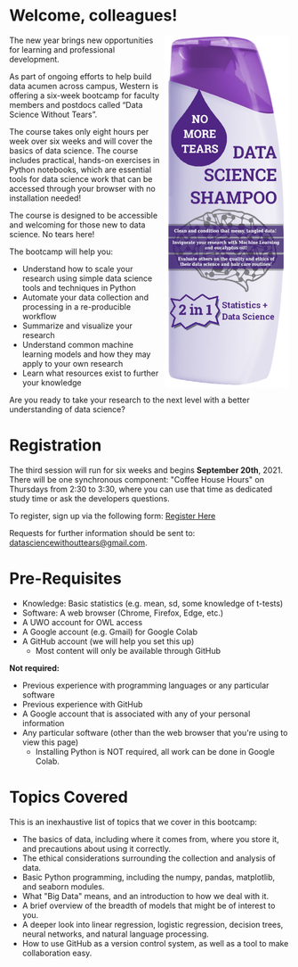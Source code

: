 # Welcome, colleagues!

<img align="right" src="shampoobottle.png" width=225px>

The new year brings new opportunities for learning and professional development.
 
As part of ongoing efforts to help build data acumen across campus, Western is offering a six-week bootcamp for faculty members and postdocs called “Data Science Without Tears”.
 
The course takes only eight hours per week over six weeks and will cover the basics of data science. The course includes practical, hands-on exercises in Python notebooks, which are essential tools for data science work that can be accessed through your browser with no installation needed!
 
The course is designed to be accessible and welcoming for those new to data science. No tears here!
 
The bootcamp will help you:
 
- Understand how to scale your research using simple data science tools and techniques in Python
- Automate your data collection and processing in a re-producible workflow
- Summarize and visualize your research
- Understand common machine learning models and how they may apply to your own research
- Learn what resources exist to further your knowledge
 
Are you ready to take your research to the next level with a better understanding of data science?

# Registration

The third session will run for six weeks and begins **September 20th**, 2021. There will be one synchronous component: "Coffee House Hours" on Thursdays from 2:30 to 3:30, where you can use that time as dedicated study time or ask the developers questions.

To register, sign up via the following form: [Register Here](https://forms.gle/gEE6L6XLtiQiBdKV9/)

Requests for further information should be sent to: [datasciencewithouttears@gmail.com](mailto:datasciencewithouttears@gmail.com).

# Pre-Requisites

- Knowledge: Basic statistics (e.g. mean, sd, some knowledge of t-tests)
- Software: A web browser (Chrome, Firefox, Edge, etc.)
- A UWO account for OWL access
- A Google account (e.g. Gmail) for Google Colab
- A GitHub account (we will help you set this up)
    - Most content will only be available through GitHub

**Not required:**

- Previous experience with programming languages or any particular software
- Previous experience with GitHub
- A Google account that is associated with any of your personal information
- Any particular software (other than the web browser that you're using to view this page)
    - Installing Python is NOT required, all work can be done in Google Colab.


# Topics Covered

This is an inexhaustive list of topics that we cover in this bootcamp:

- The basics of data, including where it comes from, where you store it, and precautions about using it correctly.
- The ethical considerations surrounding the collection and analysis of data.
- Basic Python programming, including the numpy, pandas, matplotlib, and seaborn modules.
- What "Big Data" means, and an introduction to how we deal with it.
- A brief overview of the breadth of models that might be of interest to you.
- A deeper look into linear regression, logistic regression, decision trees, neural networks, and natural language processing.
- How to use GitHub as a version control system, as well as a tool to make collaboration easy.

